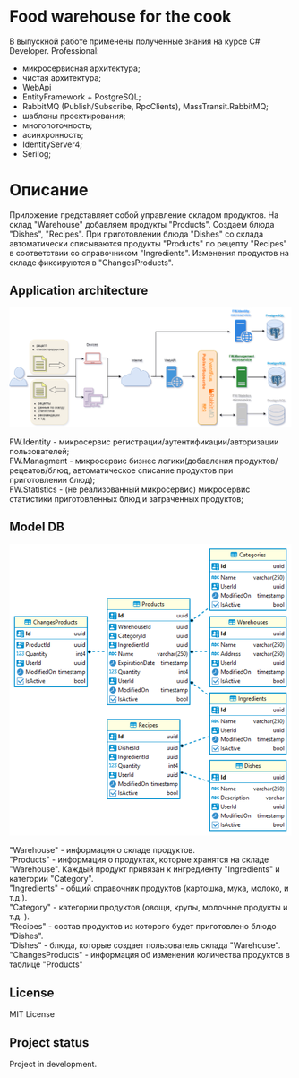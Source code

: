 # Food warehouse for the cook
В выпускной работе применены полученные знания на курсе C# Developer. Professional:
- микросервисная архитектура;
- чистая архитектура;
- WebApi
- EntityFramework + PostgreSQL;
- RabbitMQ (Publish/Subscribe, RpсClients), MassTransit.RabbitMQ;
- шаблоны проектирования;
- многопоточность;
- асинхронность;
- IdentityServer4;
- Serilog;


# Описание
Приложение представляет собой управление складом продуктов. 
На склад "Warehouse" добавляем продукты "Products". Создаем блюда "Dishes", "Recipes". При приготовлении блюда "Dishes" со склада автоматически списываются продукты "Products" по рецепту "Recipes" в соответствии со справочником "Ingredients". Изменения продуктов на складе фиксируются в "ChangesProducts".

## Application architecture
![architecture](Notes/architecture.png)

FW.Identity - микросервис регистрации/аутентификации/авторизации пользователей;       
FW.Managment - микросервис бизнес логики(добавления продуктов/рецеатов/блюд, автоматическое списание продуктов при приготовлении блюд);    
FW.Statistics - (не реализованный микросервис) микросервис статистики приготовленных блюд и затраченных продуктов;    


## Model DB
![PantryCook_ERD](Notes/PantryCook_ERD.png)

"Warehouse" - информация о складе продуктов.  
"Products" - информация о продуктах, которые хранятся на складе "Warehouse". Каждый продукт привязан к ингредиенту "Ingredients" и категории "Category".  
"Ingredients" - общий справочник продуктов (картошка, мука, молоко, и т.д.).  
"Category" - категории продуктов (овощи, крупы, молочные продукты и т.д. ).  
"Recipes" - состав продуктов из которого будет приготовлено блюдо "Dishes".  
"Dishes" - блюда, которые создает пользователь склада "Warehouse".  
"ChangesProducts" - информация об изменении количества продуктов в таблице "Products"  

## License
MIT License

## Project status
Project in development.
